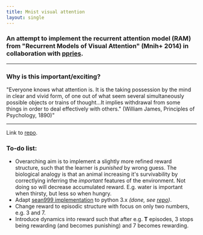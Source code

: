 ```yaml
---
title: Mnist visual attention
layout: single
---
```


### An attempt to implement the recurrent attention model (RAM) from "Recurrent Models of Visual Attention" (Mnih+ 2014) in collaboration with [ppries](https://github.com/ppries).

---

### Why is this important/exciting?

"Everyone knows what attention is. It is the taking possession by the mind in
clear and vivid form, of one out of what seem several simultaneously possible
objects or trains of thought...It implies withdrawal from some things in order to
deal effectively with others." (William James, Principles of Psychology, 1890)"


---

Link to [repo](https://github.com/ppries/tensorflow_mnist_ram). 

### To-do list: 

- Overarching aim is to implement a slightly more refined reward structure, such that the learner is _punished_ by wrong guess. The biological analogy is that an animal increasing it's survivability by correctlying inferring the _important_ features of the environment. Not doing so will decrease accumulated reward. E.g. water is important when thirsty, but less so when hungry. 
- Adapt [sean999 implementation](https://github.com/seann999/tensorflow_mnist_ram) to python 3.x _(done, see [repo](https://github.com/ppries/tensorflow_mnist_ram))_. 
- Change reward to episodic structure with focus on only two numbers, e.g. 3 and 7. 
- Introduce dynamics into reward such that after e.g. **T** episodes, 3 stops being rewarding (and becomes punishing) and 7 becomes rewarding. 



